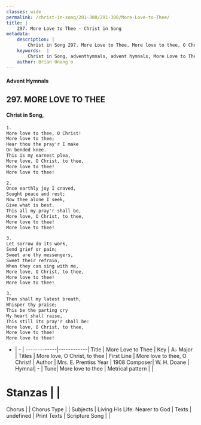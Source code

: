 ```yaml
---
classes: wide
permalink: /christ-in-song/201-300/291-300/More-Love-to-Thee/
title: |
    297. More Love to Thee - Christ in Song
metadata:
    description: |
        Christ in Song 297. More Love to Thee. More love to thee, O Christ! More love to thee; Hear thou the pray'r I make On bended knee. This is my earnest plea, More love, O Christ, to thee, More love to thee! More love to thee!
    keywords:  |
        Christ in Song, adventhymnals, advent hymnals, More Love to Thee, More love to thee, O Christ!. More love, O Christ, to thee
    author: Brian Onang'o
---
```


#### Advent Hymnals
## 297. MORE LOVE TO THEE
####  Christ in Song,

```txt
1.
More love to thee, O Christ!
More love to thee;
Hear thou the pray'r I make
On bended knee.
This is my earnest plea,
More love, O Christ, to thee,
More love to thee!
More love to thee!

2.
Once earthly joy I craved,
Sought peace and rest;
Now thee alone I seek,
Give what is best.
This all my pray'r shall be,
More love, O Christ, to thee,
More love to thee!
More love to thee!

3.
Let sorrow do its work,
Send grief or pain;
Sweet are thy messengers,
Sweet their refrain,
When they can sing with me,
More love, O Christ, to thee,
More love to thee!
More love to thee!

3.
Then shall my latest breath,
Whisper thy praise;
This be the parting cry
My heart shall raise,
This still its pray'r shall be:
More love, O Christ, to thee,
More love to thee!
More love to thee!

```

- |   -  |
-------------|------------|
Title | More Love to Thee |
Key | A♭ Major |
Titles | More love, O Christ, to thee |
First Line | More love to thee, O Christ! |
Author | Mrs. E. Prentiss
Year | 1908
Composer| W. H. Doane |
Hymnal|  - |
Tune| More love to thee |
Metrical pattern | |
# Stanzas |  |
Chorus |  |
Chorus Type |  |
Subjects | Living His Life: Nearer to God |
Texts | undefined |
Print Texts | 
Scripture Song |  |
    
